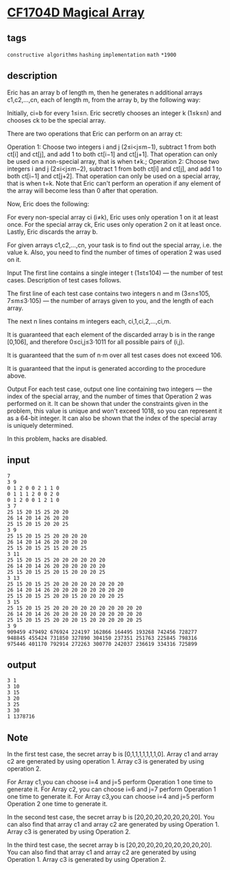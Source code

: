 # [CF1704D Magical Array](https://codeforces.com/problemset/problem/1704/D)

## tags
`constructive algorithms` `hashing` `implementation` `math` `*1900`

## description

Eric has an array b of length m, then he generates n additional arrays c1,c2,…,cn, each of length m, from the array b, by the following way:

Initially, ci=b for every 1≤i≤n. Eric secretly chooses an integer k (1≤k≤n) and chooses ck to be the special array.

There are two operations that Eric can perform on an array ct:

Operation 1: Choose two integers i and j (2≤i<j≤m−1), subtract 1 from both ct[i] and ct[j], and add 1 to both ct[i−1] and ct[j+1]. That operation can only be used on a non-special array, that is when t≠k.;
Operation 2: Choose two integers i and j (2≤i<j≤m−2), subtract 1 from both ct[i] and ct[j], and add 1 to both ct[i−1] and ct[j+2]. That operation can only be used on a special array, that is when t=k.
Note that Eric can't perform an operation if any element of the array will become less than 0 after that operation.

Now, Eric does the following:

For every non-special array ci (i≠k), Eric uses only operation 1 on it at least once.
For the special array ck, Eric uses only operation 2 on it at least once.
Lastly, Eric discards the array b.

For given arrays c1,c2,…,cn, your task is to find out the special array, i.e. the value k. Also, you need to find the number of times of operation 2 was used on it.

Input
The first line contains a single integer t (1≤t≤104) — the number of test cases. Description of test cases follows.

The first line of each test case contains two integers n and m (3≤n≤105, 7≤m≤3⋅105) — the number of arrays given to you, and the length of each array.

The next n lines contains m integers each, ci,1,ci,2,…,ci,m.

It is guaranteed that each element of the discarded array b is in the range [0,106], and therefore 0≤ci,j≤3⋅1011 for all possible pairs of (i,j).

It is guaranteed that the sum of n⋅m over all test cases does not exceed 106.

It is guaranteed that the input is generated according to the procedure above.

Output
For each test case, output one line containing two integers — the index of the special array, and the number of times that Operation 2 was performed on it. It can be shown that under the constraints given in the problem, this value is unique and won't exceed 1018, so you can represent it as a 64-bit integer. It can also be shown that the index of the special array is uniquely determined.

In this problem, hacks are disabled.

## input
```
7
3 9
0 1 2 0 0 2 1 1 0
0 1 1 1 2 0 0 2 0
0 1 2 0 0 1 2 1 0
3 7
25 15 20 15 25 20 20
26 14 20 14 26 20 20
25 15 20 15 20 20 25
3 9
25 15 20 15 25 20 20 20 20
26 14 20 14 26 20 20 20 20
25 15 20 15 25 15 20 20 25
3 11
25 15 20 15 25 20 20 20 20 20 20
26 14 20 14 26 20 20 20 20 20 20
25 15 20 15 25 20 15 20 20 20 25
3 13
25 15 20 15 25 20 20 20 20 20 20 20 20
26 14 20 14 26 20 20 20 20 20 20 20 20
25 15 20 15 25 20 20 15 20 20 20 20 25
3 15
25 15 20 15 25 20 20 20 20 20 20 20 20 20 20
26 14 20 14 26 20 20 20 20 20 20 20 20 20 20
25 15 20 15 25 20 20 20 15 20 20 20 20 20 25
3 9
909459 479492 676924 224197 162866 164495 193268 742456 728277
948845 455424 731850 327890 304150 237351 251763 225845 798316
975446 401170 792914 272263 300770 242037 236619 334316 725899
```

## output
```
3 1
3 10
3 15
3 20
3 25
3 30
1 1378716
```

## Note
In the first test case, the secret array b is [0,1,1,1,1,1,1,1,0]. Array c1 and array c2 are generated by using operation 1. Array c3 is generated by using operation 2.

For Array c1,you can choose i=4 and j=5 perform Operation 1 one time to generate it. For Array c2, you can choose i=6 and j=7 perform Operation 1 one time to generate it. For Array c3,you can choose i=4 and j=5 perform Operation 2 one time to generate it.

In the second test case, the secret array b is [20,20,20,20,20,20,20]. You can also find that array c1 and array c2 are generated by using Operation 1. Array c3 is generated by using Operation 2.

In the third test case, the secret array b is [20,20,20,20,20,20,20,20,20]. You can also find that array c1 and array c2 are generated by using Operation 1. Array c3 is generated by using Operation 2.
